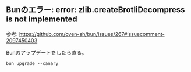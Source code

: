 ## Bunのエラー: error: zlib.createBrotliDecompress is not implemented

参考: https://github.com/oven-sh/bun/issues/267#issuecomment-2097450403

Bunのアップデートをしたら直る。

```shell
bun upgrade --canary
```
